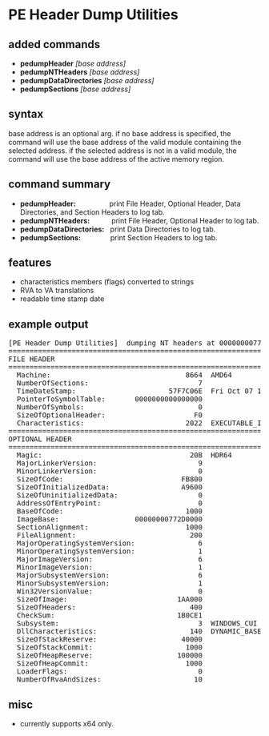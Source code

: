# PE Header Dump Utilities

## added commands

- **pedumpHeader** *[base address]*
- **pedumpNTHeaders** *[base address]*
- **pedumpDataDirectories** *[base address]*
- **pedumpSections** *[base address]*

## syntax

base address is an optional arg.  if no base address is specified, the command will use the base address of the valid module containing the selected address.  if the selected address is not in a valid module, the command will use the base address of the active memory region.

## command summary

- **pedumpHeader:** &nbsp;&nbsp;&nbsp;&nbsp;&nbsp;&nbsp;&nbsp;&nbsp;&nbsp;&nbsp;&nbsp;&nbsp;&nbsp;&nbsp;&nbsp;&nbsp;print File Header, Optional Header, Data Directories, and Section Headers to log tab.
- **pedumpNTHeaders:** &nbsp;&nbsp;&nbsp;&nbsp;&nbsp;&nbsp;&nbsp;&nbsp;&nbsp;&nbsp;print File Header, Optional Header to log tab.
- **pedumpDataDirectories:** &nbsp;&nbsp;print Data Directories to log tab.
- **pedumpSections:** &nbsp;&nbsp;&nbsp;&nbsp;&nbsp;&nbsp;&nbsp;&nbsp;&nbsp;&nbsp;&nbsp;&nbsp;&nbsp;&nbsp;print Section Headers to log tab.

## features

- characteristics members (flags) converted to strings 
- RVA to VA translations
- readable time stamp date

## example output
<pre>
[PE Header Dump Utilities]  dumping NT headers at 00000000772D0000.
===============================================================================
FILE HEADER
===============================================================================
  Machine:                                8664  AMD64
  NumberOfSections:                          7
  TimeDateStamp:                      57F7C06E  Fri Oct 07 11:34:06 2016
  PointerToSymbolTable:       0000000000000000
  NumberOfSymbols:                           0
  SizeOfOptionalHeader:                     F0
  Characteristics:                        2022  EXECUTABLE_IMAGE  LARGE_ADDRESS_AWARE  DLL
===============================================================================
OPTIONAL HEADER
===============================================================================
  Magic:                                   20B  HDR64
  MajorLinkerVersion:                        9
  MinorLinkerVersion:                        0
  SizeOfCode:                            FB800
  SizeOfInitializedData:                 A9600
  SizeOfUninitializedData:                   0
  AddressOfEntryPoint:                       0
  BaseOfCode:                             1000
  ImageBase:                  00000000772D0000
  SectionAlignment:                       1000
  FileAlignment:                           200
  MajorOperatingSystemVersion:               6
  MinorOperatingSystemVersion:               1
  MajorImageVersion:                         6
  MinorImageVersion:                         1
  MajorSubsystemVersion:                     6
  MinorSubsystemVersion:                     1
  Win32VersionValue:                         0
  SizeOfImage:                          1AA000
  SizeOfHeaders:                           400
  CheckSum:                             1B0CE1
  Subsystem:                                 3  WINDOWS_CUI
  DllCharacteristics:                      140  DYNAMIC_BASE  NX_COMPAT
  SizeOfStackReserve:                    40000
  SizeOfStackCommit:                      1000
  SizeOfHeapReserve:                    100000
  SizeOfHeapCommit:                       1000
  LoaderFlags:                               0
  NumberOfRvaAndSizes:                      10
</pre>

## misc
- currently supports x64 only.
